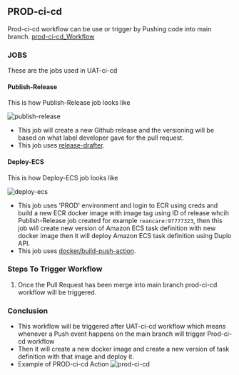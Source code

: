 ## PROD-ci-cd

Prod-ci-cd workflow can be use or trigger by Pushing code into main branch.
[prod-ci-cd_Workflow](https://github.com/REAN-Foundation/reancare-service/blob/feature/flow_documentation/assets/images/PROD-ci-cd_workflow.png?raw=true)
### JOBS

These are the jobs used in UAT-ci-cd

#### Publish-Release
This is how Publish-Release job looks like

![publish-release](https://github.com/REAN-Foundation/reancare-service/blob/feature/flow_documentation/assets/images/publish-release.png?raw=true)

* This job will create a new Github release and the versioning will be based on what label developer gave for the pull request.
* This job uses [release-drafter](https://github.com/release-drafter/release-drafter).

#### Deploy-ECS
This is how Deploy-ECS job looks like

![deploy-ecs](https://github.com/REAN-Foundation/reancare-service/blob/feature/flow_documentation/assets/images/docker-build.png?raw=true)

* This job uses 'PROD' environment and login to ECR using creds and build a new ECR docker image with image tag using ID of release whcih Publish-Release job created for example ``` reancare:97777323 ```, then this job will create new version of Amazon ECS task definition with new docker image then it will deploy Amazon ECS task definition using Duplo API.
* This job uses [docker/build-push-action](https://github.com/marketplace/actions/build-and-push-docker-images).

### Steps To Trigger Workflow

1. Once the Pull Request has been merge into main branch prod-ci-cd workflow will be triggered.

### Conclusion

* This workflow will be triggered after UAT-ci-cd workflow which means whenever a Push event happens on the main branch will trigger Prod-ci-cd workflow
* Then it will create a new docker image and create a new version of task definition with that image and deploy it.
* Example of PROD-ci-cd Action ![prod-ci-cd](https://github.com/REAN-Foundation/reancare-service/blob/feature/flow_documentation/assets/images/prod-ci-cd_example.png?raw=true)
